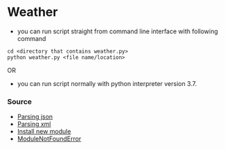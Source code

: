 # Weather

- you can run script straight from command line interface with following command
```
cd <directory that contains weather.py>
python weather.py <file name/location>
```
OR

- you can run script normally with python interpreter version 3.7.

### Source
- [Parsing json](https://realpython.com/python-json/)
- [Parsing xml](https://docs.python-guide.org/scenarios/xml/)
- [Install new module](https://stackoverflow.com/questions/12332975/installing-python-module-within-code)
- [ModuleNotFoundError](https://stackoverflow.com/questions/14050281/how-to-check-if-a-python-module-exists-without-importing-it)
